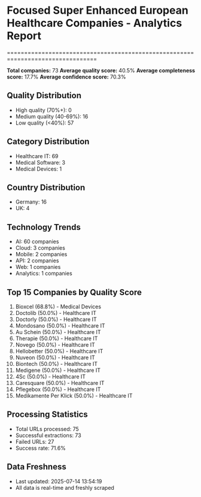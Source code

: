 # Focused Super Enhanced European Healthcare Companies - Analytics Report
================================================================================

**Total companies:** 73
**Average quality score:** 40.5%
**Average completeness score:** 17.7%
**Average confidence score:** 70.3%

## Quality Distribution
- High quality (70%+): 0
- Medium quality (40-69%): 16
- Low quality (<40%): 57

## Category Distribution
- Healthcare IT: 69
- Medical Software: 3
- Medical Devices: 1

## Country Distribution
- Germany: 16
- UK: 4

## Technology Trends
- AI: 60 companies
- Cloud: 3 companies
- Mobile: 2 companies
- API: 2 companies
- Web: 1 companies
- Analytics: 1 companies

## Top 15 Companies by Quality Score
1. Bioxcel (68.8%) - Medical Devices
2. Doctolib (50.0%) - Healthcare IT
3. Doctorly (50.0%) - Healthcare IT
4. Mondosano (50.0%) - Healthcare IT
5. Au Schein (50.0%) - Healthcare IT
6. Therapie (50.0%) - Healthcare IT
7. Novego (50.0%) - Healthcare IT
8. Hellobetter (50.0%) - Healthcare IT
9. Nuveon (50.0%) - Healthcare IT
10. Biontech (50.0%) - Healthcare IT
11. Medigene (50.0%) - Healthcare IT
12. 4Sc (50.0%) - Healthcare IT
13. Caresquare (50.0%) - Healthcare IT
14. Pflegebox (50.0%) - Healthcare IT
15. Medikamente Per Klick (50.0%) - Healthcare IT

## Processing Statistics
- Total URLs processed: 75
- Successful extractions: 73
- Failed URLs: 27
- Success rate: 71.6%

## Data Freshness
- Last updated: 2025-07-14 13:54:19
- All data is real-time and freshly scraped

